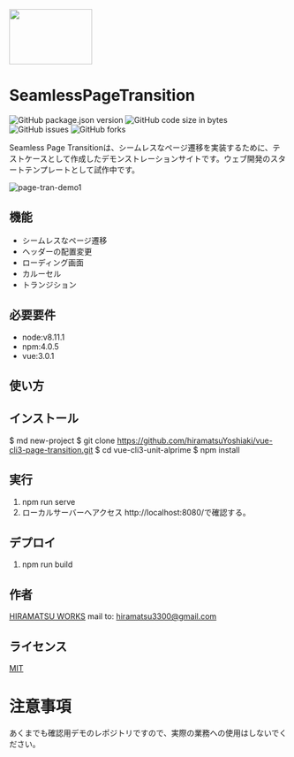 
<img width=150 height=100  src='https://github.com/hiramatsuYoshiaki/vue-cli3-page-transition/blob/master/docs/img/h-works1200x600black.7ab65215.svg'> 

# SeamlessPageTransition
![GitHub package.json version](https://img.shields.io/github/package-json/v/hiramatsuYoshiaki/vue-cli3-page-transition.svg) 
![GitHub code size in bytes](https://img.shields.io/github/languages/code-size/hiramatsuYoshiaki/vue-cli3-page-transition.svg) 
![GitHub issues](https://img.shields.io/github/issues/hiramatsuYoshiaki/vue-cli3-page-transition.svg) 
![GitHub forks](https://img.shields.io/github/forks/hiramatsuYoshiaki/vue-cli3-page-transition.svg?style=social) 

Seamless Page Transitionは、シームレスなページ遷移を実装するために、テストケースとして作成したデモンストレーションサイトです。ウェブ開発のスタートテンプレートとして試作中です。 

![page-tran-demo1](https://user-images.githubusercontent.com/20366817/55531376-056c6480-56e5-11e9-978a-3f5f013c7448.gif)

<!-- ![Seamless Page Transition](https://github.com/hiramatsuYoshiaki/vue-cli3-page-transition/blob/master/docs/img/page-tran-test1.32bd832b.gif "Seamless Page Transition") -->
 
## 機能
 
- シームレスなページ遷移
- ヘッダーの配置変更
- ローディング画面
- カルーセル
- トランジション
 
## 必要要件
 
- node:v8.11.1 
- npm:4.0.5
- vue:3.0.1
 
## 使い方
 
 
## インストール
 
$ md new-project
$ git clone https://github.com/hiramatsuYoshiaki/vue-cli3-page-transition.git
$ cd vue-cli3-unit-alprime
$ npm install
 
## 実行
 
1. npm run serve
2. ローカルサーバーへアクセス http://localhost:8080/で確認する。
 
## デプロイ
 
1. npm run build

## 作者
 
[HIRAMATSU WORKS](http://tourdehdr.sakuraweb.com/h-works-website/) 
mail to: hiramatsu3300@gmail.com
 
## ライセンス
 
[MIT](http://TomoakiTANAKA.mit-license.org)</blockquote>

 # 注意事項 
あくまでも確認用デモのレポジトリですので、実際の業務への使用はしないでください。


